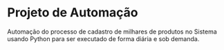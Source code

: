 # Projeto de Automação 
Automação do processo de cadastro de milhares de produtos no Sistema usando Python para ser executado de forma diária e sob demanda.
